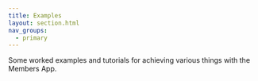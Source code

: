 ```yaml
---
title: Examples
layout: section.html
nav_groups:
  - primary
---
```


Some worked examples and tutorials for achieving various things with the Members App.
